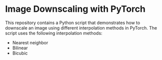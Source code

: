 # Image Downscaling with PyTorch

This repository contains a Python script that demonstrates how to downscale an image using different interpolation methods in PyTorch. The script uses the following interpolation methods:

- Nearest neighbor
- Bilinear
- Bicubic